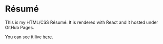 # Résumé
This is my HTML/CSS Résumé.
It is rendered with React and it hosted under GitHub Pages.

You can see it live [here](https://cezar-carneiro.github.io/resume/).

